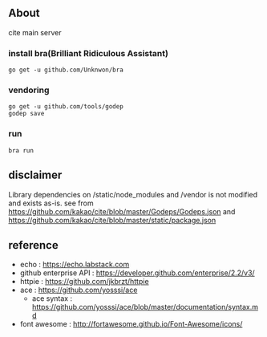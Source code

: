 ## About
cite main server

### install bra(Brilliant Ridiculous Assistant)
```
go get -u github.com/Unknwon/bra
```

### vendoring
```
go get -u github.com/tools/godep
godep save
```

### run
```
bra run
```

## disclaimer
Library dependencies on /static/node_modules and /vendor is not modified and exists as-is. see from https://github.com/kakao/cite/blob/master/Godeps/Godeps.json and https://github.com/kakao/cite/blob/master/static/package.json

## reference
* echo : https://echo.labstack.com
* github enterprise API : https://developer.github.com/enterprise/2.2/v3/
* httpie : https://github.com/jkbrzt/httpie
* ace : https://github.com/yosssi/ace
  * ace syntax : https://github.com/yosssi/ace/blob/master/documentation/syntax.md
* font awesome : http://fortawesome.github.io/Font-Awesome/icons/


